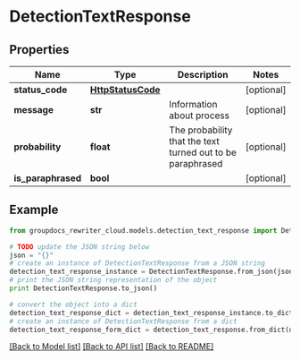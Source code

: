 # DetectionTextResponse


## Properties
Name | Type | Description | Notes
------------ | ------------- | ------------- | -------------
**status_code** | [**HttpStatusCode**](HttpStatusCode.md) |  | [optional] 
**message** | **str** | Information about process | [optional] 
**probability** | **float** | The probability that the text turned out to be paraphrased | [optional] 
**is_paraphrased** | **bool** |  | [optional] 

## Example

```python
from groupdocs_rewriter_cloud.models.detection_text_response import DetectionTextResponse

# TODO update the JSON string below
json = "{}"
# create an instance of DetectionTextResponse from a JSON string
detection_text_response_instance = DetectionTextResponse.from_json(json)
# print the JSON string representation of the object
print DetectionTextResponse.to_json()

# convert the object into a dict
detection_text_response_dict = detection_text_response_instance.to_dict()
# create an instance of DetectionTextResponse from a dict
detection_text_response_form_dict = detection_text_response.from_dict(detection_text_response_dict)
```
[[Back to Model list]](../README.md#documentation-for-models) [[Back to API list]](../README.md#documentation-for-api-endpoints) [[Back to README]](../README.md)


